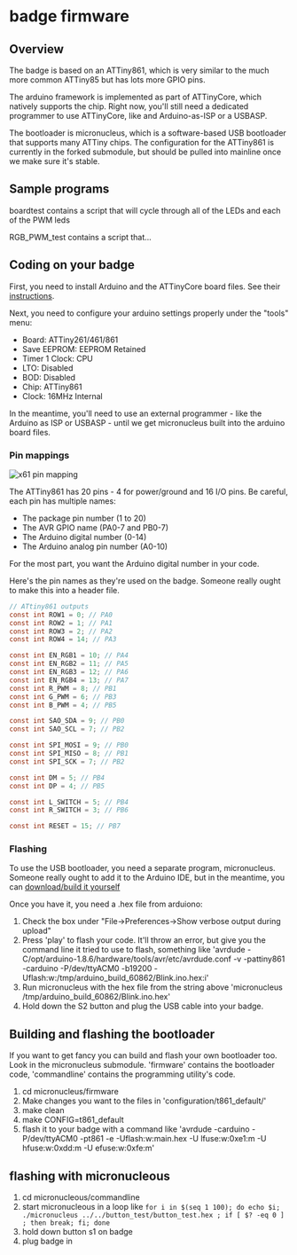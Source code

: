 # badge firmware

## Overview
The badge is based on an ATTiny861, which is very similar to the much more common ATTiny85 but has lots more GPIO pins.

The arduino framework is implemented as part of ATTinyCore, which natively supports the chip. Right now, you'll still need a dedicated programmer to use ATTinyCore, like and Arduino-as-ISP or a USBASP.

The bootloader is micronucleus, which is a software-based USB bootloader that supports many ATTiny chips. The configuration for the ATTiny861 is currently in the forked submodule, but should be pulled into mainline once we make sure it's stable.

## Sample programs

boardtest contains a script that will cycle through all of the LEDs and each of the PWM leds

RGB_PWM_test contains a script that...


## Coding on your badge
First, you need to install Arduino and the ATTinyCore board files. See their [instructions](https://github.com/SpenceKonde/ATTinyCore/blob/master/Installation.md).

Next, you need to configure your arduino settings properly under the "tools" menu:
* Board: ATTiny261/461/861
* Save EEPROM: EEPROM Retained
* Timer 1 Clock: CPU
* LTO: Disabled
* BOD: Disabled
* Chip: ATTiny861
* Clock: 16MHz Internal

In the meantime, you'll need to use an external programmer - like the Arduino as ISP or USBASP - until we get micronucleus built into the arduino board files. 

### Pin mappings

![x61 pin mapping](http://drazzy.com/e/img/PinoutT861a.jpg "Arduino Pin Mapping for ATtiny x61 series")

The ATTiny861 has 20 pins - 4 for power/ground and 16 I/O pins. Be careful, each pin has multiple names:
* The package pin number (1 to 20)
* The AVR GPIO name (PA0-7 and PB0-7)
* The Arduino digital number (0-14)
* The Arduino analog pin number (A0-10)

For the most part, you want the Arduino digital number in your code.

Here's the pin names as they're used on the badge. Someone really ought to make this into a header file.

```c
// ATtiny861 outputs
const int ROW1 = 0; // PA0
const int ROW2 = 1; // PA1
const int ROW3 = 2; // PA2
const int ROW4 = 14; // PA3

const int EN_RGB1 = 10; // PA4
const int EN_RGB2 = 11; // PA5
const int EN_RGB3 = 12; // PA6
const int EN_RGB4 = 13; // PA7
const int R_PWM = 8; // PB1
const int G_PWM = 6; // PB3
const int B_PWM = 4; // PB5

const int SAO_SDA = 9; // PB0
const int SAO_SCL = 7; // PB2

const int SPI_MOSI = 9; // PB0
const int SPI_MISO = 8; // PB1
const int SPI_SCK = 7; // PB2

const int DM = 5; // PB4
const int DP = 4; // PB5

const int L_SWITCH = 5; // PB4
const int R_SWITCH = 3; // PB6

const int RESET = 15; // PB7
```

### Flashing
To use the USB bootloader, you need a separate program, micronucleus. Someone really ought to add it to the Arduino IDE, but in the meantime, you can [download/build it yourself](https://github.com/micronucleus/micronucleus/tree/master/commandline)

Once you have it, you need a .hex file from arduiono:
1. Check the box under "File->Preferences->Show verbose output during upload"
2. Press 'play' to flash your code. It'll throw an error, but give you the command line it tried to use to flash, something like 'avrdude -C/opt/arduino-1.8.6/hardware/tools/avr/etc/avrdude.conf -v -pattiny861 -carduino -P/dev/ttyACM0 -b19200 -Uflash:w:/tmp/arduino_build_60862/Blink.ino.hex:i'
3. Run micronucleus with the hex file from the string above 'micronucleus /tmp/arduino_build_60862/Blink.ino.hex'
4. Hold down the S2 button and plug the USB cable into your badge. 

## Building and flashing the bootloader
If you want to get fancy you can build and flash your own bootloader too. Look in the micronucleus submodule. 'firmware' contains the bootloader code, 'commandline' contains the programming utility's code.

1. cd micronucleus/firmware
2. Make changes you want to the files in 'configuration/t861_default/'
3. make clean
4. make CONFIG=t861_default
5. flash it to your badge with a command like 'avrdude -carduino -P/dev/ttyACM0 -pt861 -e -Uflash:w:main.hex -U lfuse:w:0xe1:m -U hfuse:w:0xdd:m -U efuse:w:0xfe:m'

## flashing with micronucleous
1. cd micronucleous/commandline
2. start micronucleous in a loop like ```for i in $(seq 1 100); do echo $i; ./micronucleus ../../button_test/button_test.hex ; if [ $? -eq 0 ] ; then break; fi; done```
3. hold down button s1 on badge
4. plug badge in
